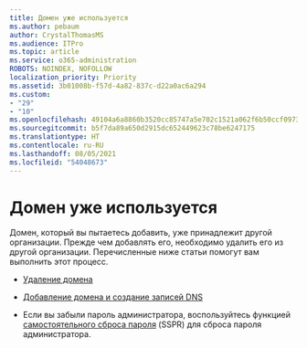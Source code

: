 ```yaml
---
title: Домен уже используется
ms.author: pebaum
author: CrystalThomasMS
ms.audience: ITPro
ms.topic: article
ms.service: o365-administration
ROBOTS: NOINDEX, NOFOLLOW
localization_priority: Priority
ms.assetid: 3b01008b-f57d-4a82-837c-d22a0ac6a294
ms.custom:
- "29"
- "10"
ms.openlocfilehash: 49104a6a8860b3520cc85747a5e702c1521a062f6b50ccf09738c4f0343d528e
ms.sourcegitcommit: b5f7da89a650d2915dc652449623c78be6247175
ms.translationtype: HT
ms.contentlocale: ru-RU
ms.lasthandoff: 08/05/2021
ms.locfileid: "54048673"
---
```

# <a name="the-domain-is-already-in-use"></a>Домен уже используется

Домен, который вы пытаетесь добавить, уже принадлежит другой организации. Прежде чем добавлять его, необходимо удалить его из другой организации. Перечисленные ниже статьи помогут вам выполнить этот процесс.
  
- [Удаление домена](https://docs.microsoft.com/microsoft-365/admin/get-help-with-domains/remove-a-domain)

- [Добавление домена и создание записей DNS](https://docs.microsoft.com/microsoft-365/admin/get-help-with-domains/create-dns-records-at-any-dns-hosting-provider)

- Если вы забыли пароль администратора, воспользуйтесь функцией [самостоятельного сброса пароля](https://passwordreset.microsoftonline.com/) (SSPR) для сброса пароля администратора.
